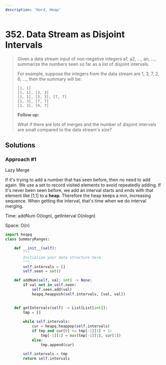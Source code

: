 ```yaml
---
description: 'Hard, Heap'
---
```


# 352. Data Stream as Disjoint Intervals

> Given a data stream input of non-negative integers a1, a2, ..., an, ..., summarize the numbers seen so far as a list of disjoint intervals.
>
> For example, suppose the integers from the data stream are 1, 3, 7, 2, 6, ..., then the summary will be:
>
> ```text
> [1, 1]
> [1, 1], [3, 3]
> [1, 1], [3, 3], [7, 7]
> [1, 3], [7, 7]
> [1, 3], [6, 7]
> ```
>
> **Follow up:**
>
> What if there are lots of merges and the number of disjoint intervals are small compared to the data stream's size?

## Solutions

### Approach \#1

Lazy Merge

If it's trying to add a number that has seen before, then no need to add again. We use a set to record visited elements to avoid repeatedly adding. If it's never been seen before, we add an interval starts and ends with that element like \[1,1\] to a **heap**. Therefore the heap keeps a min, increasing sequence. When getting the interval, that's time when we do interval merging.

Time: addNum O\(logn\), getInterval O\(nlogn\)

Space: O\(n\)

```python
import heapq
class SummaryRanges:

    def __init__(self):
        """
        Initialize your data structure here.
        """
        self.intervals = []
        self.seen = set()

    def addNum(self, val: int) -> None:
        if val not in self.seen:
            self.seen.add(val)
            heapq.heappush(self.intervals, [val, val])
        

    def getIntervals(self) -> List[List[int]]:
        tmp = []
        
        while self.intervals:
            cur = heapq.heappop(self.intervals)
            if tmp and cur[0] <= tmp[-1][1] + 1:
                tmp[-1][1] = max(tmp[-1][1], cur[1])
            else:
                tmp.append(cur)
                
        self.intervals = tmp
        return self.intervals
```


